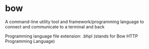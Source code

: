 # bow
A command-line utility tool and framework/programming language to connect and communicate to a terminal and back

Programming language file extension: .bhpl (stands for Bow HTTP Programming Language)
